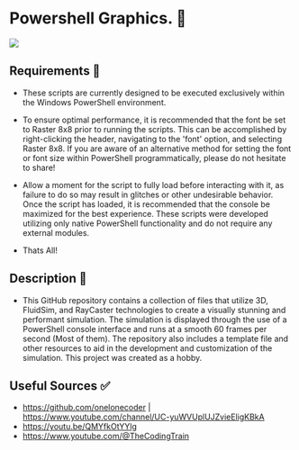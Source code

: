 # Powershell Graphics. 🎦
![](https://img.shields.io/badge/ASCII_GRAPHICS-_Made_By_Jh1sc-purple?style=for-the-badge)


## Requirements 🧹
- These scripts are currently designed to be executed exclusively within the Windows PowerShell environment. 
- To ensure optimal performance, it is recommended that the font be set to Raster 8x8 prior to running the scripts. This can be accomplished by right-clicking the header, navigating to the 'font' option, and selecting Raster 8x8. If you are aware of an alternative method for setting the font or font size within PowerShell programmatically, please do not hesitate to share!
- Allow a moment for the script to fully load before interacting with it, as failure to do so may result in glitches or other undesirable behavior. Once the script has loaded, it is recommended that the console be maximized for the best experience. These scripts were developed utilizing only native PowerShell functionality and do not require any external modules.

- Thats All!


## Description 📶
- This GitHub repository contains a collection of files that utilize 3D, FluidSim, and RayCaster technologies to create a visually stunning and performant simulation. The simulation is displayed through the use of a PowerShell console interface and runs at a smooth 60 frames per second (Most of them). The repository also includes a template file and other resources to aid in the development and customization of the simulation. This project was created as a hobby.


## Useful Sources ✅
- https://github.com/onelonecoder | https://www.youtube.com/channel/UC-yuWVUplUJZvieEligKBkA
- https://youtu.be/QMYfkOtYYlg
- https://www.youtube.com/@TheCodingTrain




